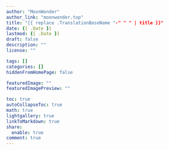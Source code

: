 ```yaml
---
author: "MoonWonder"
author_link: "moonwonder.top"
title: "{{ replace .TranslationBaseName "-" " " | title }}"
date: {{ .Date }}
lastmod: {{ .Date }}
draft: false
description: ""
license: ""

tags: []
categories: []
hiddenFromHomePage: false

featuredImage: ""
featuredImagePreview: ""

toc: true
autoCollapseToc: true
math: true
lightgallery: true
linkToMarkdown: true
share:
  enable: true
comment: true
---
```

